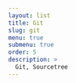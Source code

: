 ```yaml
---
layout: list
title: Git
slug: git
menu: true
submenu: true
order: 5
description: >
  Git, Sourcetree
---
```

